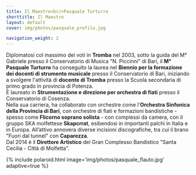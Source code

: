 ```yaml
---
title: Il Maestro<br/>Pasquale Turturro
shorttitle: Il Maestro
layout: default
cover: img/photos/pasquale_profilo.jpg

navigation_weight: 2
---
```


Diplomatosi col massimo dei voti in **Tromba** nel 2003, sotto la guida del M° Gabriele presso il Conservatorio di Musica "N. Piccinni" di Bari, il **M° Pasquale Turturro** ha conseguito la laurea nel **Biennio per la formazione dei docenti di strumento musicale** presso il Conservatorio di Bari, iniziando a svolgere l'attività di **docente di Tromba** presso la Scuola secondaria di primo grado in provincia di Potenza.  
È laureato in **Strumentazione e direzione per orchestra di fiati** presso il Conservatorio di Cosenza.  
Nella sua carriera, ha collaborato con orchestre come l'**Orchestra Sinfonica della Provincia di Bari**, con orchestre di fiati e formazioni bandistiche - spesso come **Flicorno soprano solista** - con complessi da camera, con il gruppo SKA molfettese **Skapcrrat**, esibendosi in importanti palchi in Italia e in Europa. All’attivo annovera diverse incisioni discografiche, tra cui il brano "Fuori dal tunnel" con **Caparezza**.  
Dal 2014 è il **Direttore Artistico** del Gran Complesso Bandistico "Santa Cecilia - Città di Molfetta".

{% include polaroid.html image='img/photos/pasquale_flauto.jpg' adaptive=true %}
